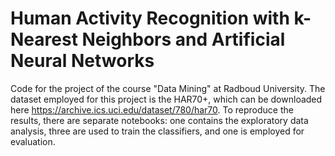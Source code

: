 # Human Activity Recognition with k-Nearest Neighbors and Artificial Neural Networks
Code for the project of the course "Data Mining" at Radboud University.
The dataset employed for this project is the HAR70+, which can be downloaded here https://archive.ics.uci.edu/dataset/780/har70.
To reproduce the results, there are separate notebooks: one contains the exploratory data analysis, three are used to train the classifiers, and one is employed for evaluation.
